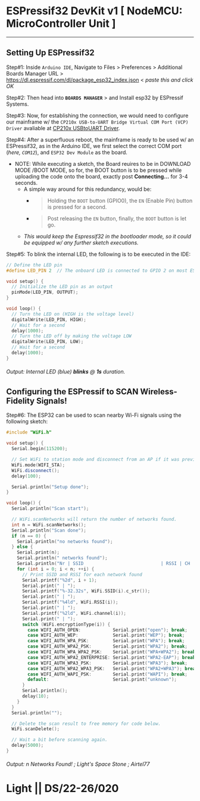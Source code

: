 # ESPressif32 DevKit v1 [ NodeMCU: MicroController Unit ]

_____________________________________________________________________

## Setting Up ESPressif32

Step#1: Inside `Arduino IDE`, Navigate to Files > Preferences > Additional Boards Manager URL > <https://dl.espressif.com/dl/package_esp32_index.json> < _paste this and click OK_

Step#2: Then head into **`BOARDS MANAGER`** > and Install esp32 by ESPressif Systems.

Step#3: Now, for establishing the connection, we would need to configure our mainframe w/ the `CP210x USB-to-UART Bridge Virtual COM Port (VCP) Driver` avaliable at [CP210x USBtoUART Driver](https://www.silabs.com/documents/public/software/CP210x_Windows_Drivers.zip).

Step#4: After a superfluous reboot, the mainframe is ready to be used w/ an ESPressif32, as in the Arduino IDE, we first select the correct COM port (_here, `COM12`_), and `ESP32 Dev Module` as the board.

* NOTE: While executing a sketch, the Board reuires to be in DOWNLOAD MODE /BOOT MODE, so for, the BOOT button is to be pressed while uploading the code onto the board, exactly post **Connecting...** for 3-4 seconds.
    * A simple way around for this redundancy, would be:
        * >Holding the `BOOT` button (GPIO0), the `EN` (Enable Pin) button is pressed for a second.
        * > Post releasing the `EN` button, finally, the `BOOT` button is let go.
    * _This would keep the Espressif32 in the bootloader mode, so it could be equipped w/ any further sketch executions._

Step#5: To blink the internal LED, the following is to be executed in the IDE:

```c++
// Define the LED pin
#define LED_PIN 2  // The onboard LED is connected to GPIO 2 on most ESP32 boards

void setup() {
  // Initialize the LED pin as an output
  pinMode(LED_PIN, OUTPUT);
}

void loop() {
  // Turn the LED on (HIGH is the voltage level)
  digitalWrite(LED_PIN, HIGH);
  // Wait for a second
  delay(1000);
  // Turn the LED off by making the voltage LOW
  digitalWrite(LED_PIN, LOW);
  // Wait for a second
  delay(1000);
}
```
###### Output: _Internal LED (blue) **blinks** @ **1s** duration._

## Configuring the ESPressif to SCAN Wireless-Fidelity Signals!

Step#6: The ESP32 can be used to scan nearby Wi-Fi signals using the following sketch:

```c++
#include "WiFi.h"

void setup() {
  Serial.begin(115200);

  // Set WiFi to station mode and disconnect from an AP if it was previously connected.
  WiFi.mode(WIFI_STA);
  WiFi.disconnect();
  delay(100);

  Serial.println("Setup done");
}

void loop() {
  Serial.println("Scan start");

  // WiFi.scanNetworks will return the number of networks found.
  int n = WiFi.scanNetworks();
  Serial.println("Scan done");
  if (n == 0) {
    Serial.println("no networks found");
  } else {
    Serial.print(n);
    Serial.println(" networks found");
    Serial.println("Nr | SSID                             | RSSI | CH | Encryption");
    for (int i = 0; i < n; ++i) {
      // Print SSID and RSSI for each network found
      Serial.printf("%2d", i + 1);
      Serial.print(" | ");
      Serial.printf("%-32.32s", WiFi.SSID(i).c_str());
      Serial.print(" | ");
      Serial.printf("%4ld", WiFi.RSSI(i));
      Serial.print(" | ");
      Serial.printf("%2ld", WiFi.channel(i));
      Serial.print(" | ");
      switch (WiFi.encryptionType(i)) {
        case WIFI_AUTH_OPEN:            Serial.print("open"); break;
        case WIFI_AUTH_WEP:             Serial.print("WEP"); break;
        case WIFI_AUTH_WPA_PSK:         Serial.print("WPA"); break;
        case WIFI_AUTH_WPA2_PSK:        Serial.print("WPA2"); break;
        case WIFI_AUTH_WPA_WPA2_PSK:    Serial.print("WPA+WPA2"); break;
        case WIFI_AUTH_WPA2_ENTERPRISE: Serial.print("WPA2-EAP"); break;
        case WIFI_AUTH_WPA3_PSK:        Serial.print("WPA3"); break;
        case WIFI_AUTH_WPA2_WPA3_PSK:   Serial.print("WPA2+WPA3"); break;
        case WIFI_AUTH_WAPI_PSK:        Serial.print("WAPI"); break;
        default:                        Serial.print("unknown");
      }
      Serial.println();
      delay(10);
    }
  }
  Serial.println("");

  // Delete the scan result to free memory for code below.
  WiFi.scanDelete();

  // Wait a bit before scanning again.
  delay(5000);
}
```
###### Output: _n Networks Found! ; Light's Space Stone ; Airtel77_

# Light || DS/22-26/020